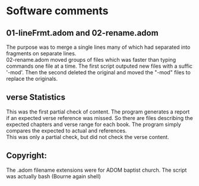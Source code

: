 # Software comments

## 01-lineFrmt.adom and 02-rename.adom   
The purpose was to merge a single lines many of which had separated into fragments on separate lines.   
02-rename.adom moved groups of files which was faster than typing commands one file at a time. The first script outputed new files with a suffic '-mod'. Then the second deleted the original and moved the "-mod" files to replace the originals. 

## verse Statistics
This was the first partial check of content. The program generates a report if an expected verse reference was missed. So there are files describing the expected chapters and verse range for each book. The program simply compares the expected to actual and references.   
This was only a partial check, but did not check the verse content.

## Copyright:
The .adom filename extensions were for ADOM baptist church. The script was actually bash (Bourne again shell)
